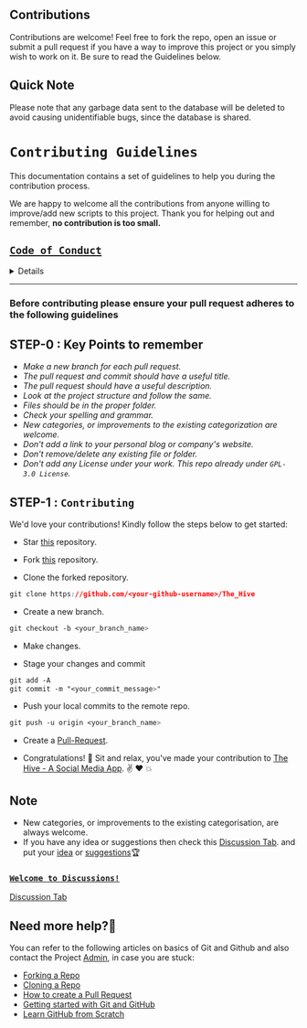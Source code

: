 ## Contributions

Contributions are welcome! Feel free to fork the repo, open an issue or submit a pull request if you have a way to improve this project or you simply wish to work on it. Be sure to read the Guidelines below.

## Quick Note
Please note that any garbage data sent to the database will be deleted to avoid causing unidentifiable bugs, since the database is shared.


# `Contributing Guidelines`

This documentation contains a set of guidelines to help you during the contribution process.

We are happy to welcome all the contributions from anyone willing to improve/add new scripts to this project. Thank you for helping out and remember, **no contribution is too small.**

[`Code of Conduct`](CODE_OF_CONDUCT.md)
---------------

<details>

```css
# Contributor Covenant Code of Conduct

## Our Pledge

We as members, contributors, and leaders pledge to make participation in our
community a harassment-free experience for everyone, regardless of age, body
size, visible or invisible disability, ethnicity, sex characteristics, gender
identity and expression, level of experience, education, socio-economic status,
nationality, personal appearance, race, religion, or sexual identity
and orientation.

We pledge to act and interact in ways that contribute to an open, welcoming,
diverse, inclusive, and healthy community.

## Our Standards

Examples of behavior that contributes to a positive environment for our
community include:

* Demonstrating empathy and kindness toward other people
* Being respectful of differing opinions, viewpoints, and experiences
* Giving and gracefully accepting constructive feedback
* Accepting responsibility and apologizing to those affected by our mistakes,
  and learning from the experience
* Focusing on what is best not just for us as individuals, but for the
  overall community

Examples of unacceptable behavior include:

* The use of sexualized language or imagery, and sexual attention or
  advances of any kind
* Trolling, insulting or derogatory comments, and personal or political attacks
* Public or private harassment
* Publishing others' private information, such as a physical or email
  address, without their explicit permission
* Other conduct which could reasonably be considered inappropriate in a
  professional setting

## Enforcement Responsibilities

Community leaders are responsible for clarifying and enforcing our standards of
acceptable behavior and will take appropriate and fair corrective action in
response to any behavior that they deem inappropriate, threatening, offensive,
or harmful.

Community leaders have the right and responsibility to remove, edit, or reject
comments, commits, code, wiki edits, issues, and other contributions that are
not aligned to this Code of Conduct, and will communicate reasons for moderation
decisions when appropriate.

## Scope

This Code of Conduct applies within all community spaces, and also applies when
an individual is officially representing the community in public spaces.
Examples of representing our community include using an official e-mail address,
posting via an official social media account, or acting as an appointed
representative at an online or offline event.

## Enforcement

Instances of abusive, harassing, or otherwise unacceptable behavior may be
reported to the community leaders responsible for enforcement at
nkr.nikhil.nkr@gmail.com.
All complaints will be reviewed and investigated promptly and fairly.

All community leaders are obligated to respect the privacy and security of the
reporter of any incident.

## Enforcement Guidelines

Community leaders will follow these Community Impact Guidelines in determining
the consequences for any action they deem in violation of this Code of Conduct:

### 1. Correction

**Community Impact**: Use of inappropriate language or other behavior deemed
unprofessional or unwelcome in the community.

**Consequence**: A private, written warning from community leaders, providing
clarity around the nature of the violation and an explanation of why the
behavior was inappropriate. A public apology may be requested.

### 2. Warning

**Community Impact**: A violation through a single incident or series
of actions.

**Consequence**: A warning with consequences for continued behavior. No
interaction with the people involved, including unsolicited interaction with
those enforcing the Code of Conduct, for a specified period of time. This
includes avoiding interactions in community spaces as well as external channels
like social media. Violating these terms may lead to a temporary or
permanent ban.

### 3. Temporary Ban

**Community Impact**: A serious violation of community standards, including
sustained inappropriate behavior.

**Consequence**: A temporary ban from any sort of interaction or public
communication with the community for a specified period of time. No public or
private interaction with the people involved, including unsolicited interaction
with those enforcing the Code of Conduct, is allowed during this period.
Violating these terms may lead to a permanent ban.

### 4. Permanent Ban

**Community Impact**: Demonstrating a pattern of violation of community
standards, including sustained inappropriate behavior,  harassment of an
individual, or aggression toward or disparagement of classes of individuals.

**Consequence**: A permanent ban from any sort of public interaction within
the community.

## Attribution

This Code of Conduct is adapted from the [Contributor Covenant][homepage],
version 2.0, available at
https://www.contributor-covenant.org/version/2/0/code_of_conduct.html.

Community Impact Guidelines were inspired by [Mozilla's code of conduct
enforcement ladder](https://github.com/mozilla/diversity).

[homepage]: https://www.contributor-covenant.org

For answers to common questions about this code of conduct, see the FAQ at
https://www.contributor-covenant.org/faq. Translations are available at
https://www.contributor-covenant.org/translations.

```

</details>

----------

### Before contributing please ensure your **pull request** adheres to the following guidelines

## STEP-0 : Key Points to remember

- *Make a new branch for each pull request.*
- *The pull request and commit should have a useful title.*
- *The pull request should have a useful description.*
- *Look at the project structure and follow the same.*
- *Files should be in the proper folder.*
- *Check your spelling and grammar.*
- *New categories, or improvements to the existing categorization are welcome.*
- *Don't add a link to your personal blog or company's website.*
- *Don't remove/delete any existing file or folder.*
- *Don't add any License under your work. This repo already under `GPL-3.0 License`.*

## STEP-1 : `Contributing`

We'd love your contributions! Kindly follow the steps below to get started:

- Star [this](https://github.com/Aquarius-blake/The_Hive) repository.

- Fork [this](https://github.com/Aquarius-blake/The_Hive) repository.

- Clone the forked repository.

```css
git clone https://github.com/<your-github-username>/The_Hive
```

- Create a new branch.

```css
git checkout -b <your_branch_name>
```

- Make changes.

- Stage your changes and commit

```css
git add -A
git commit -m "<your_commit_message>"
```

- Push your local commits to the remote repo.

```css
git push -u origin <your_branch_name>
```

- Create a [Pull-Request](https://github.com/Aquarius-blake/The_Hive/pulls).

- Congratulations! 🎉 Sit and relax, you've made your contribution to [The Hive - A Social Media App](https://github.com/Aquarius-blake/The_Hive). ✌️ ❤️ 💥


## **Note**

- New categories, or improvements to the existing categorisation, are always welcome.
- If you have any idea or suggestions then check this [Discussion Tab](https://github.com/Aquarius-blake/The_Hive/discussions). and put your [idea](https://github.com/Aquarius-blake/The_Hive/discussions/categories/ideas) or [suggestions](https://github.com/Aquarius-blake/The_Hive/discussions/categories/ideas)🏆

### [`Welcome to Discussions!`](https://github.com/Aquarius-blake/The_Hive/discussions)

[Discussion Tab](https://github.com/Aquarius-blake/The_Hive/discussions/categories/ideas)

## Need more help?🤔

You can refer to the following articles on basics of Git and Github and also contact the Project [Admin](https://github.com/Aquarius-blake), in case you are stuck:

- [Forking a Repo](https://help.github.com/en/github/getting-started-with-github/fork-a-repo)
- [Cloning a Repo](https://help.github.com/en/desktop/contributing-to-projects/creating-an-issue-or-pull-request)
- [How to create a Pull Request](https://opensource.com/article/19/7/create-pull-request-github)
- [Getting started with Git and GitHub](https://towardsdatascience.com/getting-started-with-git-and-github-6fcd0f2d4ac6)
- [Learn GitHub from Scratch](https://www.youtube.com/watch?v=BCQHnlnPusY&list=PLozRqGzj97d02YjR5JVqDwN2K0cAiT7VK)



